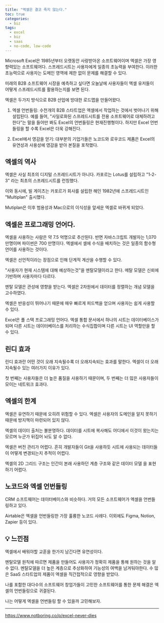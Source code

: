 ```yaml
---
title: "엑셀은 결코 죽지 않는다."
toc: true
categories:
  - biz
tags:
  - excel
  - biz
  - saas
  - no-code, low-code
---
```


Microsoft Excel은 1985년부터 오랫동안 사랑받아온 소프트웨어이며 엑셀은 가장 영향력있는 소프트웨어다.
스프레드시트는 사용자에게 일종의 초능력을 부여한다.
이러한 초능력으로 사용자는 도메인 영역에 제한 없이 문제를 해결할 수 있다.

미래의 B2B 소프트웨어 시장을 예측하고 싶다면 오늘날에 사용자들이 엑셀 유저들이 어떻게 스프레드시트를 활용하는지를 보면 된다.

엑셀은 두가지 방식으로 B2B 산업에 방대한 로드맵을 만들어왔다.

1. 엑셀 언번들링: 수천개의 B2B 스타트업은 엑셀에서 작업하는 것에서 벗어나기 위해 설립된다. 예를 들어, "사일로화된 스프레드시트를 전용 소프트웨어로 대체하려고 한다"는 말을 들어만 봐도 Excel의 언번들링은 현재진행형이다. 하지만 Excel 언번들링을 할 수록 Excel은 더욱 강해진다.

2. Excel에서 영감을 얻기: 대부분의 기업가들은 노코드와 로우코드 제품은 Excel의 유연성과 사용성에 영감을 받아 본질을 포착했다.

## 엑셀의 역사

엑셀은 사실 최초의 디지털 스프레드시트가 아니다.
카포르는 Lotus를 설립하고 "1-2-3" 라는 최초의 스프레드시트를 런칭했다.

이와 동시에, 빌 게이츠는 카포르가 회사를 설립한 해인 1982년에 스프레드시트인 "Multiplan" 출시했다.

Mutiplan은 이후 범용성과 Mac으로의 이식성을 앞세운 엑셀로 바뀌게 되었다.

## 엑셀은 프로그래밍 언어다.

엑셀을 사용하는 사람은 약 7.5 억명으로 추산된다.
반면 자바스크립트 개발자는 1,070 만명이며 파이썬은 700 만명이다.
엑셀에서 셀에 수식을 배치하는 것은 일종의 함수형 언어를 사용하는 것이다.

엑셀은 선언적이라는 장점으로 인해 단계적 계산을 수행할 수 있다.

"사용자가 현재 시스템에 대해 예상하는것"을 멘탈모델이라고 한다.
메탈 모델은 신뢰에 기반하며 사용자마다 다르다.

멘탈 모델은 관성에 영향을 받는다. 엑셀은 2차원에서 데이터를 정렬하는 개념 모델을 고수하였다.

엑셀은 반응성이 뛰어나기 때문에 매우 빠르게 피드백을 얻으며 사용자는 쉽게 사용할 수 있다.

Excel은 풀 스택 프로그래밍 언어다.
엑셀 통합 문서에서 하나의 시트는 데이터베이스가 되며 다른 시트는 데이터베이스를 처리하는 수식집합이며 다른 시트는 UI 역할만을 할 수 있다.

## 린디 효과

린디 효과란 어떤 것이 오래 지속될수록 더 오래지속되는 효과를 말한다.
엑셀이 더 오래 지속될수 있는 여러가지 이유가 있다.

첫 번째는 사용자들은 더 높은 품질을 사용하기 때문이며, 두 번째는 더 많은 사용자들이 모이는 네트워크 효과다.

## 엑셀의 한계

엑셀은 유연하기 때문에 오히려 위험할 수 있다. 엑셀은 사용자의 도메인을 알지 못하기 때문에 방지책이 마련되어 있지 않다.

엑셀의 데이터 출처는 불분명하다. 데이터를 시트에 복사해도 어디에서 이것이 왔는지는 모르며 누군가 뒤집어 놔도 알 수 없다.

엑셀은 버전 관리가 어렵다. 흔히 개발자들이 Git을 사용하듯 시트에 사용되는 데이터들이 어떻게 변경되는지 추적이 어렵다.

엑셀의 2D 그리드 구조는 인간이 본래 사용하던 계층 구조와 같은 데이터 모델 을 표현하기 어렵다.

## 노코드와 엑셀 언번들링

CRM 소프트웨어는 데이터베이스와 비슷하다.
거의 모든 소프트웨어가 엑셀을 언번들링하고 있다.

Airtable은 엑셀을 언번들링한 가장 훌륭한 노코드 사례다.
이외에도 Figma, Notion, Zapier 등이 있다.

## 💡 느낀점

엑셀에서 배워야할 교훈을 한가지 남긴다면 유연성이다.

멘탈모델 원칙에 따르면 제품을 만들어도 사용자가 정확히 제품을 통해 원하는 것을 알 수 없다. 멘탈모델을 더 높은 계층으로 추상화하여 기능성의 여백을 남겨둬야한다.
수 많은 SaaS 스타트업의 제품이 엑셀을 직간접적으로 영향을 받았다.

나를 포함한 대다수의 소프트웨어 창업가들이 고민한 소프트웨어를 통한 문제 해결은 엑셀의 언번들링으로 귀결된다.

나는 어떻게 엑셀을 언번들링 할 수 있을까 고민해보자.

---

<a href="https://www.notboring.co/p/excel-never-dies">https://www.notboring.co/p/excel-never-dies</a>
